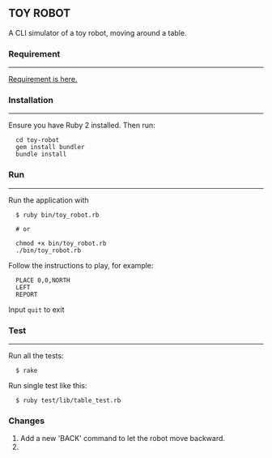 ## TOY ROBOT

A CLI simulator of a toy robot, moving around a table.

### Requirement
---
[Requirement is here.](https://gist.github.com/owenbyrne/5e3cacfba369725f82a7655b5293fa7b)

### Installation
---
Ensure you have Ruby 2 installed. Then run:

```
  cd toy-robot
  gem install bundler
  bundle install
```

### Run
---
Run the application with

```
  $ ruby bin/toy_robot.rb

  # or

  chmod +x bin/toy_robot.rb
  ./bin/toy_robot.rb
```

Follow the instructions to play, for example:

```
  PLACE 0,0,NORTH
  LEFT
  REPORT
```

Input `quit` to exit

### Test
---
Run all the tests:

```
  $ rake
```

Run single test like this:

```
  $ ruby test/lib/table_test.rb
```

### Changes
1. Add a new 'BACK' command to let the robot move backward.
2.
